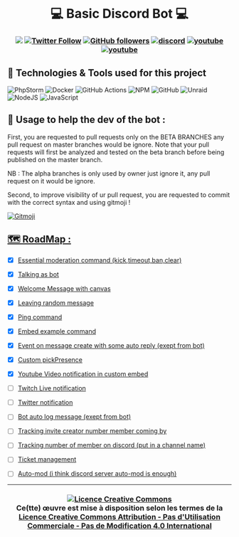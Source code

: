 <h1 align=center>💻 Basic Discord Bot 💻</h1>

<h3 align="center">

![](https://komarev.com/ghpvc/?username=DrLanderf&label=Views&color=lightgrey)
[![Twitter Follow](https://img.shields.io/twitter/follow/LanderfCorp?label=Follow)](https://twitter.com/intent/follow?screen_name=LanderfCorp)
[![GitHub followers](https://img.shields.io/github/followers/DrLanderf?label=Follow&style=social)](https://github.com/Drlanderf)
[![discord](https://img.shields.io/badge/Join_Discord-5865F2.svg?&style=flat-square&logo=discord&logoColor=white&link=https://discord.gg/rqNgRkvZsq)](https://discord.gg/rqNgRkvZsq)
[![youtube](https://img.shields.io/youtube/channel/subscribers/UCnK7oWn1A7RvKiB19ZIECZg?style=social)](https://www.youtube.com/channel/UCnK7oWn1A7RvKiB19ZIECZg)
[![youtube](https://img.shields.io/twitch/status/doc_landerf?style=social)](https://www.twitch.tv/doc_landerf)

</h3>

## 🧰 Technologies & Tools used for this project

![PhpStorm](https://img.shields.io/badge/phpstorm-143?style=for-the-badge&logo=phpstorm&logoColor=black&color=black&labelColor=darkorchid)
![Docker](https://img.shields.io/badge/docker-%230db7ed.svg?style=for-the-badge&logo=docker&logoColor=white)
![GitHub Actions](https://img.shields.io/badge/github%20actions-%232671E5.svg?style=for-the-badge&logo=githubactions&logoColor=white)
![NPM](https://img.shields.io/badge/NPM-%23000000.svg?style=for-the-badge&logo=npm&logoColor=white)
![GitHub](https://img.shields.io/badge/github-%23121011.svg?style=for-the-badge&logo=github&logoColor=white)
![Unraid](https://img.shields.io/badge/unraid-%23F15A2C.svg?style=for-the-badge&logo=unraid&logoColor=white)
![NodeJS](https://img.shields.io/badge/node.js-6DA55F?style=for-the-badge&logo=node.js&logoColor=white)
![JavaScript](https://img.shields.io/badge/javascript-%23323330.svg?style=for-the-badge&logo=javascript&logoColor=%23F7DF1E)

## 🧰 Usage to help the dev of the bot :

First, you are requested to pull requests only on the BETA BRANCHES any pull request on master branches would be ignore.
Note that your pull requests will first be analyzed and tested on the beta branch before being published on the master branch.

NB : The alpha branches is only used by owner just ignore it, any pull request on it would be ignore.

Second, to improve visibility of ur pull request, you are requested to commit with the correct syntax and using gitmoji !

<a href="https://gitmoji.dev">
		<img src="https://img.shields.io/badge/gitmoji-%20😜%20😍-FFDD67.svg?style=flat-square"
			 alt="Gitmoji">
			 
			 
  
## 🗺️ RoadMap :
  - [X] Essential moderation command (kick,timeout,ban,clear)
  - [X] Talking as bot
  - [X] Welcome Message with canvas
  - [X] Leaving random message
  - [X] Ping command
  - [X] Embed example command
  - [X] Event on message create with some auto reply (exept from bot)
  - [X] Custom pickPresence
  - [X] Youtube Video notification in custom embed
  - [ ] Twitch Live notification
  - [ ] Twitter notification
  - [ ] Bot auto log message (exept from bot)
  - [ ] Tracking invite creator number member coming by 
  - [ ] Tracking number of member on discord (put in a channel name)
  - [ ] Ticket management
  - [ ] Auto-mod (i think discord server auto-mod is enough)
  

---  
  
</h5>
<h3 align="center">
<a  rel="license" href="http://creativecommons.org/licenses/by-nc-nd/4.0/">
<img alt="Licence Creative Commons" style="border-width:0" src="https://i.creativecommons.org/l/by-nc-nd/4.0/88x31.png" />
</a><br />Ce(tte) œuvre est mise à disposition selon les termes de la <a rel="license" href="http://creativecommons.org/licenses/by-nc-nd/4.0/">
Licence Creative Commons Attribution - Pas d&#39;Utilisation Commerciale - Pas de Modification 4.0 International</a>
  </h5>
